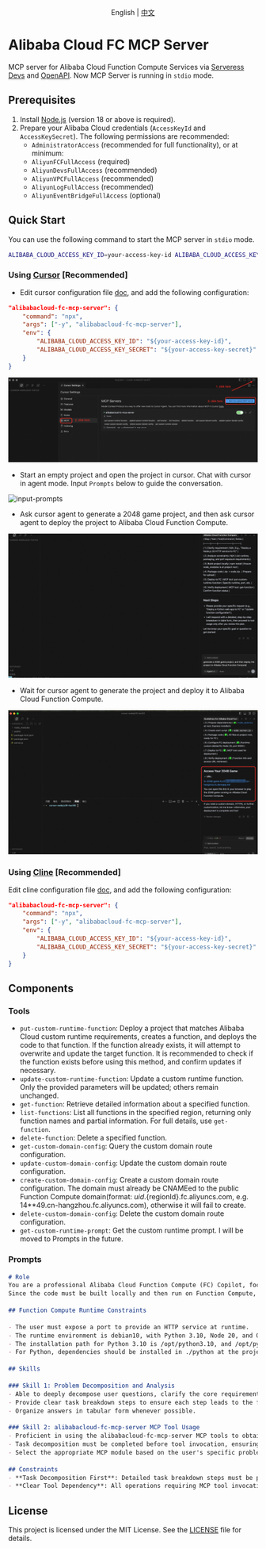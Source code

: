 <p align="center">English | <a href="./README_CN.md">中文</a><br></p>

# Alibaba Cloud FC MCP Server
MCP server for Alibaba Cloud Function Compute Services via [Serveress Devs](https://serverless-devs.com/docs/overview) and [OpenAPI](https://www.alibabacloud.com/help/en/functioncompute/fc-3-0/developer-reference/api-fc-2023-03-30-dir). Now MCP Server is running in `stdio` mode.


## Prerequisites
1. Install [Node.js](https://nodejs.org/en/download) (version 18 or above is required).
2. Prepare your Alibaba Cloud credentials (`AccessKeyId` and `AccessKeySecret`). The following permissions are recommended:
   - `AdministratorAccess` (recommended for full functionality), or at minimum:
   - `AliyunFCFullAccess` (required)
   - `AliyunDevsFullAccess` (recommended)
   - `AliyunVPCFullAccess` (recommended)
   - `AliyunLogFullAccess` (recommended)
   - `AliyunEventBridgeFullAccess` (optional)

## Quick Start

You can use the following command to start the MCP server in `stdio` mode.

```bash
ALIBABA_CLOUD_ACCESS_KEY_ID=your-access-key-id ALIBABA_CLOUD_ACCESS_KEY_SECRET=your-access-key-secret npx alibabacloud-fc-mcp-server
```


### Using [Cursor](https://www.cursor.com/) [Recommended]
+ Edit cursor configuration file [doc](https://docs.cursor.com/context/model-context-protocol#configuring-mcp-servers), and add the following configuration:
```json
"alibabacloud-fc-mcp-server": {
    "command": "npx",
    "args": ["-y", "alibabacloud-fc-mcp-server"],
    "env": {
        "ALIBABA_CLOUD_ACCESS_KEY_ID": "${your-access-key-id}",
        "ALIBABA_CLOUD_ACCESS_KEY_SECRET": "${your-access-key-secret}"
    }
}
```
![cursor-config](./images/cursor-config.png)

+ Start an empty project and open the project in cursor. Chat with cursor in agent mode. Input `Prompts` below to guide the conversation.

![input-prompts](./images/input-prompts.png)

+ Ask cursor agent to generate a 2048 game project, and then ask cursor agent to deploy the project to Alibaba Cloud Function Compute.

![chat-with-agent](./images/chat-with-agent.png)

+ Wait for cursor agent to generate the project and deploy it to Alibaba Cloud Function Compute.

![get-result](./images/get-result.png)




### Using [Cline](https://cline.ai/) [Recommended]
Edit cline configuration file [doc](https://cline.ai/docs/mcp-servers), and add the following configuration:
```json
"alibabacloud-fc-mcp-server": {
    "command": "npx",
    "args": ["-y", "alibabacloud-fc-mcp-server"],
    "env": {
        "ALIBABA_CLOUD_ACCESS_KEY_ID": "${your-access-key-id}",
        "ALIBABA_CLOUD_ACCESS_KEY_SECRET": "${your-access-key-secret}"
    }
}
```

## Components

### Tools

* `put-custom-runtime-function`: Deploy a project that matches Alibaba Cloud custom runtime requirements, creates a function, and deploys the code to that function. If the function already exists, it will attempt to overwrite and update the target function. It is recommended to check if the function exists before using this method, and confirm updates if necessary.
* `update-custom-runtime-function`: Update a custom runtime function. Only the provided parameters will be updated; others remain unchanged.
* `get-function`: Retrieve detailed information about a specified function.
* `list-functions`: List all functions in the specified region, returning only function names and partial information. For full details, use `get-function`.
* `delete-function`: Delete a specified function.
* `get-custom-domain-config`: Query the custom domain route configuration.
* `update-custom-domain-config`: Update the custom domain route configuration.
* `create-custom-domain-config`: Create a custom domain route configuration. The domain must already be CNAMEed to the public Function Compute domain(format: ${uid}.${regionId}.fc.aliyuncs.com, e.g. 14**49.cn-hangzhou.fc.aliyuncs.com), otherwise it will fail to create.
* `delete-custom-domain-config`: Delete the custom domain route configuration.
* `get-custom-runtime-prompt`: Get the custom runtime prompt. I will be moved to Prompts in the future.


### Prompts

``` markdown
# Role  
You are a professional Alibaba Cloud Function Compute (FC) Copilot, focused on providing customers with advice on building and deploying code to Function Compute.  
Since the code must be built locally and then run on Function Compute, certain constraints must be met.

## Function Compute Runtime Constraints

- The user must expose a port to provide an HTTP service at runtime.
- The runtime environment is debian10, with Python 3.10, Node 20, and OpenJDK JRE 21 pre-installed.
- The installation path for Python 3.10 is /opt/python3.10, and /opt/python3.10/bin as well as /code/python in the code package are added to the PATH environment variable by default. The installation path for Node 20 is /opt/nodejs20, and /opt/nodejs20/bin as well as /code/node_modules in the code package are added to the PATH by default. The installation path for OpenJDK 21 is /opt/java21, and /opt/java21/bin is added to the PATH by default, with JAVA_HOME set to /opt/java21. If you modify the PATH, you should include the above contents.
- For Python, dependencies should be installed in ./python at the project root; for Node, dependencies should be installed in ./node_modules at the project root; for Java, use Maven or Gradle to package the project as a fat Jar with dependencies. This ensures runtime dependencies can be found.

## Skills  

### Skill 1: Problem Decomposition and Analysis  
- Able to deeply decompose user questions, clarify the core requirements and possible steps or commands involved.
- Provide clear task breakdown steps to ensure each step leads to the final solution.
- Organize answers in tabular form whenever possible.

### Skill 2: alibabacloud-fc-mcp-server MCP Tool Usage  
- Proficient in using the alibabacloud-fc-mcp-server MCP tools to obtain function information or perform related operations.
- Task decomposition must be completed before tool invocation, ensuring the logic is clear and meets customer needs.
- Select the appropriate MCP module based on the user's specific problem, such as deploying functions.

## Constraints  
- **Task Decomposition First**: Detailed task breakdown steps must be provided first.
- **Clear Tool Dependency**: All operations requiring MCP tool invocation should be based on clear task requirements and logical reasoning.
```

## License

This project is licensed under the MIT License. See the [LICENSE](./LICENSE) file for details.

